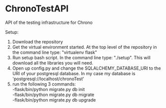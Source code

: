 ChronoTestAPI
=============

API of the testing infrastructure for Chrono

Setup:

1. Download the repository
2. Get the virtual environment started. At the top level of the repository in the command line type: "virtualenv flask"
3. Run setup bash script. In the command line type: "./setup". This will download all the libraries you will need.
4. Open up config.py and change the SQLALCHEMY_DATABASE_URI to the URI of your postgresql database. In my case my database is 'postgresql://localhost/chronoTest'
5. run the following 3 commands:</br>
-flask/bin/python migrate.py db init</br>
-flask/bin/python migrate.py db migrate</br>
-flask/bin/python migrate.py db upgrade</br>

